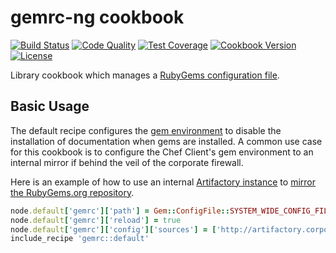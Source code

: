 # gemrc-ng cookbook

[![Build Status](https://img.shields.io/travis/johnbellone/nrpe-ng-cookbook.svg)](https://travis-ci.org/johnbellone/nrpe-ng-cookbook)
[![Code Quality](https://img.shields.io/codeclimate/github/johnbellone/nrpe-ng-cookbook.svg)](https://codeclimate.com/github/johnbellone/nrpe-ng-cookbook)
[![Test Coverage](https://codeclimate.com/github/johnbellone/nrpe-ng-cookbook/badges/coverage.svg)](https://codeclimate.com/github/johnbellone/nrpe-ng-cookbook/coverage)
[![Cookbook Version](https://img.shields.io/cookbook/v/nrpe-ng.svg)](https://supermarket.chef.io/cookbooks/nrpe-ng)
[![License](https://img.shields.io/github/license/johnbellone/nrpe-ng-cookbook.svg?maxAge=2592000)](http://www.apache.org/licenses/LICENSE-2.0)

Library cookbook which manages a [RubyGems configuration file][0].

## Basic Usage
The default recipe configures the [gem environment][1] to disable the
installation of documentation when gems are installed. A common use
case for this cookbook is to configure the Chef Client's gem
environment to an internal mirror if behind the veil of the corporate
firewall.

Here is an example of how to use an internal [Artifactory instance][2]
to [mirror the RubyGems.org repository][3].

``` ruby
node.default['gemrc']['path'] = Gem::ConfigFile::SYSTEM_WIDE_CONFIG_FILE
node.default['gemrc']['reload'] = true
node.default['gemrc']['config']['sources'] = ['http://artifactory.corporate.com/artifactory/api/gems/ruby-gems/']
include_recipe 'gemrc::default'
```

[0]: http://docs.ruby-lang.org/en/2.1.0/Gem/ConfigFile.html
[1]: http://guides.rubygems.org/command-reference/#gem_environment
[2]: https://www.jfrog.com/artifactory/
[3]: https://www.jfrog.com/confluence/display/RTF/RubyGems+Repositories
